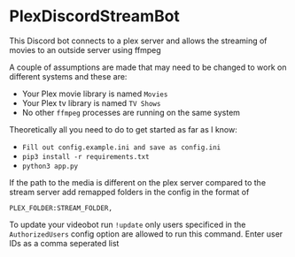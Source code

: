 # PlexDiscordStreamBot

This Discord bot connects to a plex server and allows the streaming of movies to an outside server using ffmpeg

A couple of assumptions are made that may need to be changed to work on different systems and these are:
- Your Plex movie library is named `Movies`
- Your Plex tv library is named `TV Shows`
- No other `ffmpeg` processes are running on the same system

Theoretically all you need to do to get started as far as I know:
- `Fill out config.example.ini and save as config.ini`
- `pip3 install -r requirements.txt `
- `python3 app.py`

If the path to the media is different on the plex server compared to the stream server add remapped folders in the config in the format of

`PLEX_FOLDER:STREAM_FOLDER,`

To update your videobot run `!update` only users specificed in the `AuthorizedUsers` config option are allowed to run this command. Enter user IDs as a comma seperated list

